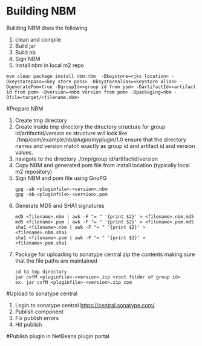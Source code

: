 # Building NBM
Building NBM does the following
1. clean and compile
2. Build jar
3. Build nb
4. Sign NBM
5. Install nbm in local m2 repo
```
mvn clean package install nbm:nbm  -Dkeystore=<jks location> -Dkeystorepass=<key store pass> -Dkeystorealias=<keystore alias> -DgeneratePom=true -DgroupId=<group id from pom> -DartifactId=<artifact id from pom> -Dversion=<nbm version from pom> -Dpackaging=nbm -Dfile=target/<filename.nbm>
```

#Prepare NBM
1. Create tmp directory
2. Create inside tmp directory the directory structure for group id/artifactid/version 
   ex structure will look like ./tmp/com/example/nb/plugin/myplugin/1.0
   ensure that the directory names and version match exactly as group id and artifact id and version values.
3. navigate to the directory ./tmp/group id/artifactid/version   
4. Copy NBM and generated pom file from install location (typically local m2 repository)
5. Sign NBM and pom file using GnuPG
   ```
   gpg -ab <pluginfile>-<version>.nbm
   gpg -ab <pluginfile>-<version>.pom
   ```
6. Generate MD5 and SHA1 signatures
   ```
   md5 <filename>.nbm | awk -F "= " '{print $2}' > <filename>.nbm.md5 
   md5 <filename>.pom | awk -F "= " '{print $2}' > <filename>.pom.md5 
   sha1 <filename>.nbm | awk -F "= " '{print $2}' > <filename>.nbm.sha1
   sha1 <filename>.pom | awk -F "= " '{print $2}' > <filename>.pom.sha1 
   ```
7. Package for uploading to sonatype central
   zip the contents making sure that the file paths are maintained
   ```
   cd to tmp directory
   jar cvfM <pluginfile>-<version>.zip <root folder of group id>
   ex. jar cvfM <pluginfile>-<version>.zip com

#Upload to sonatype central
1. Login to sonatype central https://central.sonatype.com/
2. Publish component
3. Fix publish errors
4. Hit publish

#Publish plugin in NetBeans plugin portal

